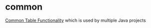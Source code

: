 # common

[Common Table Functionality](https://pschatzmann.github.io/common/doc/overview-summary.html) which is used by multiple Java projects
